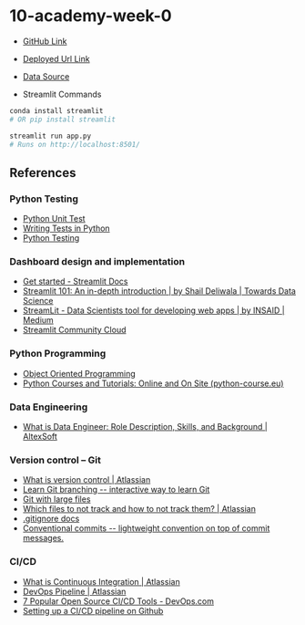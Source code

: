 # 10-academy-week-0

- [GitHub Link](https://github.com/EbenGitHub/10-academy-week-0)
- [Deployed Url Link](https://one0-academy-week-0.onrender.com/)

- [Data Source](https://energydata.info/dataset/?q=Solar+Radiation+Measurement&vocab_regions=AFR)

- Streamlit Commands
```bash
conda install streamlit
# OR pip install streamlit

streamlit run app.py
# Runs on http://localhost:8501/
```

## References

### Python Testing
- [Python Unit Test](https://machinelearningmastery.com/a-gentle-introduction-to-unit-testing-in-python/)
- [Writing Tests in Python](https://docs.python-guide.org/writing/tests/)
- [Python Testing](https://realpython.com/python-testing/)

### Dashboard design and implementation
- [Get started - Streamlit Docs](https://docs.streamlit.io/library/get-started)
- [Streamlit 101: An in-depth introduction | by Shail Deliwala | Towards Data Science](https://towardsdatascience.com/streamlit-101-an-in-depth-introduction-fc8aad9492f2)
- [StreamLit - Data Scientists tool for developing web apps | by INSAID | Medium](https://insaid.medium.com/streamlit-data-scientists-tool-for-developing-web-apps-a4c23d98798f)
- [Streamlit Community Cloud](https://docs.streamlit.io/deploy/streamlit-community-cloud/deploy-your-app)

### Python Programming
- [Object Oriented Programming](https://realpython.com/python3-object-oriented-programming/#:~:text=Object-oriented%20programming%20(OOP)%20is%20a%20method%20of%20structuring,the%20components%20of%20a%)
- [Python Courses and Tutorials: Online and On Site (python-course.eu)](https://python-course.eu/)

### Data Engineering
- [What is Data Engineer: Role Description, Skills, and Background | AltexSoft](https://www.altexsoft.com/blog/what-is-data-engineer-role-skills/)

### Version control – Git
- [What is version control | Atlassian](https://www.atlassian.com/git/tutorials/what-is-version-control)
- [Learn Git branching -- interactive way to learn Git](https://learngitbranching.js.org/)
- [Git with large files](https://stackoverflow.com/a/19494211)
- [Which files to not track and how to not track them? | Atlassian](https://www.atlassian.com/git/tutorials/saving-changes/gitignore)
- [.gitignore docs](https://git-scm.com/docs/gitignore)
- [Conventional commits -- lightweight convention on top of commit messages.](https://www.conventionalcommits.org/en/v1.0.0/)

### CI/CD
- [What is Continuous Integration | Atlassian](https://www.atlassian.com/continuous-delivery/continuous-integration)
- [DevOps Pipeline | Atlassian](https://www.atlassian.com/devops/devops-tools/devops-pipeline)
- [7 Popular Open Source CI/CD Tools - DevOps.com](https://devops.com/7-popular-open-source-ci-cd-tools/)
- [Setting up a CI/CD pipeline on Github](https://blog.travis-ci.com/2019-05-30-setting-up-a-ci-cd-process-on-github)